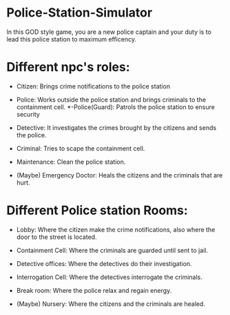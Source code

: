 # Police-Station-Simulator
In this GOD style game, you are a new police captain and your duty is to lead this police station to maximum efficency.

# Different npc's roles:

- Citizen: Brings crime notifications to the police station
- Police: Works outside the police station and brings criminals to the containment cell.
	*-Police(Guard): Patrols the police station to ensure security
- Detective: It investigates the crimes brought by the citizens and sends the police.
- Criminal: Tries to scape the containment cell.
- Maintenance: Clean the police station.

- (Maybe) Emergency Doctor: Heals the citizens and the criminals that are hurt.


# Different Police station Rooms:

- Lobby: Where the citizen make the crime notifications, also where the door to the street is located.
- Containment Cell: Where the criminals are guarded until sent to jail.
- Detective offices: Where the detectives do their investigation.
- Interrogation Cell: Where the detectives interrogate the criminals.
- Break room: Where the police relax and regain energy.

- (Maybe) Nursery: Where the citizens and the criminals are healed.
